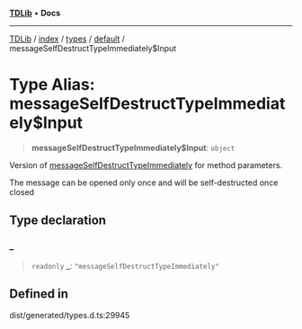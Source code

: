 [**TDLib**](../../../../../../README.md) • **Docs**

***

[TDLib](../../../../../../modules.md) / [index](../../../../../README.md) / [types](../../../README.md) / [default](../README.md) / messageSelfDestructTypeImmediately$Input

# Type Alias: messageSelfDestructTypeImmediately$Input

> **messageSelfDestructTypeImmediately$Input**: `object`

Version of [messageSelfDestructTypeImmediately](messageSelfDestructTypeImmediately.md) for method parameters.

The message can be opened only once and will be self-destructed once closed

## Type declaration

### \_

> `readonly` **\_**: `"messageSelfDestructTypeImmediately"`

## Defined in

dist/generated/types.d.ts:29945
